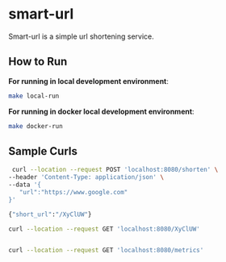 # smart-url 

Smart-url is a simple url shortening service. 

## How to Run

**For running in local development environment**:
  ```bash
  make local-run
  ```
**For running in docker local development environment**:
  ```bash
  make docker-run
  ```

## Sample Curls
 ```bash
  curl --location --request POST 'localhost:8080/shorten' \
--header 'Content-Type: application/json' \
--data '{
    "url":"https://www.google.com"
}'

{"short_url":"/XyClUW"}

curl --location --request GET 'localhost:8080/XyClUW' 


curl --location --request GET 'localhost:8080/metrics' 
  ```